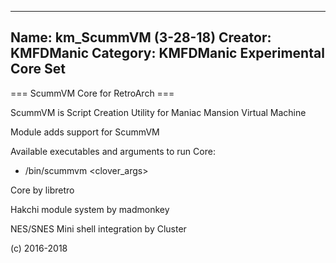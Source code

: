 -----------------------
Name: km_ScummVM (3-28-18)
Creator: KMFDManic
Category: KMFDManic Experimental Core Set
-----------------------
=== ScummVM Core for RetroArch ===

ScummVM is Script Creation Utility for Maniac Mansion Virtual Machine

Module adds support for ScummVM 

Available executables and arguments to run Core:
- /bin/scummvm <rom> <clover_args>

Core by libretro

Hakchi module system by madmonkey

NES/SNES Mini shell integration by Cluster

(c) 2016-2018
